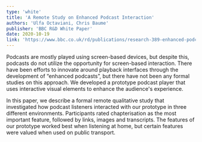 ```yaml
---
type: 'white'
title: 'A Remote Study on Enhanced Podcast Interaction'
authors: 'Ulfa Octaviani, Chris Baume'
publisher: 'BBC R&D White Paper'
date: 2020-10-19
link: 'https://www.bbc.co.uk/rd/publications/research-389-enhanced-podcast-interaction-user-experience-design-audio-visual'
---
```

Podcasts are mostly played using screen-based devices, but despite this, podcasts do not utilize the opportunity for screen-based interaction. There have been efforts to innovate around playback interfaces through the development of “enhanced podcasts”, but there have not been any formal studies on this approach. We developed a prototype podcast player that uses interactive visual elements to enhance the audience's experience.

In this paper, we describe a formal remote qualitative study that investigated how podcast listeners interacted with our prototype in three different environments. Participants rated chapterisation as the most important feature, followed by links, images and transcripts. The features of our prototype worked best when listening at home, but certain features were valued when used on public transport.

